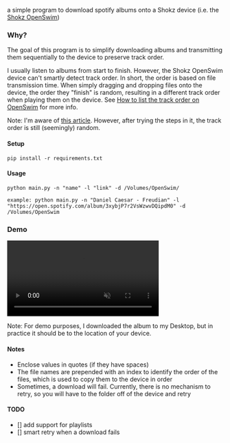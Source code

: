 a simple program to download spotify albums onto a Shokz device (i.e. the [Shokz OpenSwim](https://shokz.com/products/openswim))

### Why?

The goal of this program is to simplify downloading albums and transmitting them sequentially to the device to preserve track order.

I usually listen to albums from start to finish. However, the Shokz OpenSwim device can't smartly detect track order. In short, the order is based on file transmission time. When simply dragging and dropping files onto the device, the order they "finish" is random, resulting in a different track order when playing them on the device. See [How to list the track order on OpenSwim](https://intl.help.shokz.com/s/article/How-to-list-the-track-order-on-OpenSwim-formerly-Xtrainerz-17) for more info.

Note: I'm aware of [this article](https://en.help.shokz.com/s/get-article?urlName=how-to-list-tracks-order-EN). However, after trying the steps in it, the track order is still (seemingly) random.

#### Setup

```
pip install -r requirements.txt
```

#### Usage

```
python main.py -n "name" -l "link" -d /Volumes/OpenSwim/

example: python main.py -n "Daniel Caesar - Freudian" -l "https://open.spotify.com/album/3xybjP7r2VsWzwvDQipdM0" -d /Volumes/OpenSwim
```

### Demo

<!-- <video src="https://github.com/jshu-git/shokz_downloader/blob/main/demo.mp4" width="70%" /> -->
<video src="demo.mp4" placeholder="demo.mp4" autoplay loop controls muted title="demo" width="70%">
</video>

Note: For demo purposes, I downloaded the album to my Desktop, but in practice it should be to the location of your device.

#### Notes

- Enclose values in quotes (if they have spaces)
- The file names are prepended with an index to identify the order of the files, which is used to copy them to the device in order
- Sometimes, a download will fail. Currently, there is no mechanism to retry, so you will have to the folder off of the device and retry

#### TODO

- [] add support for playlists
- [] smart retry when a download fails
